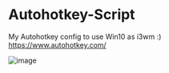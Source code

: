 # Autohotkey-Script
My Autohotkey config to use Win10 as i3wm :)
https://www.autohotkey.com/

![image](https://user-images.githubusercontent.com/85375012/181792463-0f547cd6-e901-4b14-8210-d118fe2aa418.png)
